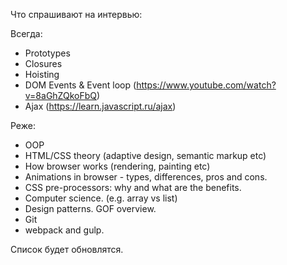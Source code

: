 Что спрашивают на интервью:

Всегда:
- Prototypes
- Closures
- Hoisting
- DOM Events & Event loop (https://www.youtube.com/watch?v=8aGhZQkoFbQ)
-	Ajax (https://learn.javascript.ru/ajax)


Реже:
- OOP
- HTML/CSS theory (adaptive design, semantic markup etc)
- How browser works (rendering, painting etc)
- Animations in browser - types, differences, pros and cons.
- CSS pre-processors: why and what are the benefits.
- Computer science. (e.g. array vs list)
- Design patterns. GOF overview.
- Git
- webpack and gulp.

Список будет обновлятся. 





